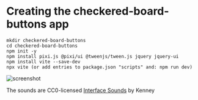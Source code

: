 # Creating the checkered-board-buttons app

    mkdir checkered-board-buttons
    cd checkered-board-buttons
    npm init -y
    npm install pixi.js @pixi/ui @tweenjs/tween.js jquery jquery-ui
    npm install vite --save-dev
    npx vite (or add entries to package.json "scripts" and: npm run dev)

![screenshot](https://raw.github.com/afarber/pixi-questions/master/checkered-board-buttons/screenshot.gif)

The sounds are CC0-licensed [Interface Sounds](https://kenney.nl/assets/interface-sounds) by Kenney
